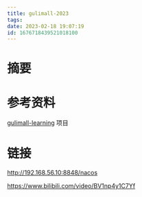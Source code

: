 ```yaml
---
title: gulimall-2023
tags: 
date: 2023-02-18 19:07:19
id: 1676718439521018100
---
```

# 摘要

# 参考资料

[gulimall-learning](https://github.com/NiceSeason/gulimall-learning.git) 项目



# 链接

http://192.168.56.10:8848/nacos

https://www.bilibili.com/video/BV1np4y1C7Yf

